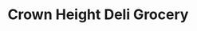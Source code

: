 ---
title: "Crown Height Deli Grocery"
url: /brooklyn/crown-height-deli-grocery/
shop: convenience
---